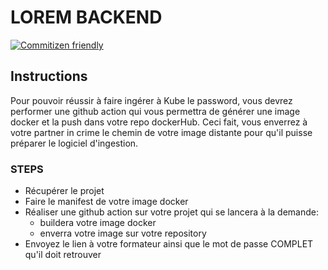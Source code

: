 # LOREM BACKEND

[![Commitizen friendly](https://img.shields.io/badge/commitizen-friendly-brightgreen.svg)](http://commitizen.github.io/cz-cli/)


## Instructions
Pour pouvoir réussir à faire ingérer à Kube le password, vous devrez performer une github action qui vous permettra de générer une image docker et la push dans votre repo dockerHub. Ceci fait, vous enverrez à votre partner in crime le chemin de votre image distante pour qu'il puisse préparer le logiciel d'ingestion.

### STEPS
* Récupérer le projet
* Faire le manifest de votre image docker
* Réaliser une github action sur votre projet qui se lancera à la demande:
    * buildera votre image docker
    * enverra votre image sur votre repository
* Envoyez le lien à votre formateur ainsi que le mot de passe COMPLET qu'il doit retrouver
